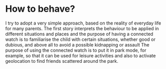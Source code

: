  # How to behave?
I try to adopt a very simple approach, based on the reality of everyday life for many parents. 
The first story interprets the behaviour to be applied in different situations and places and the purpose of having a connected watch is to familiarise the child with certain situations, whether good or dubious, and above all to avoid a possible kidnapping or assault
The purpose of using the connected watch is to put it in park mode, for example, so that it can be used for leisure activities and also to activate geolocation to find friends scattered around the park.
